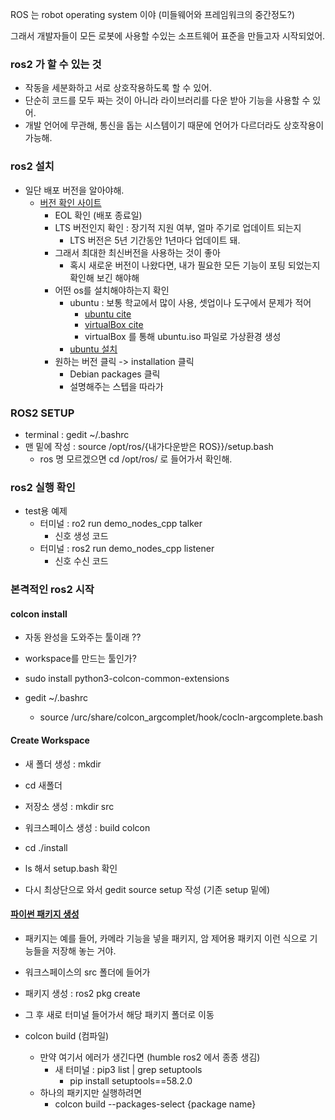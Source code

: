 ROS 는 robot operating system 이야 (미들웨어와 프레임워크의 중간정도?)

그래서 개발자들이 모든 로봇에 사용할 수있는 소프트웨어 표준을 만들고자 시작되었어.

### ros2 가 할 수 있는 것

- 작동을 세분화하고 서로 상호작용하도록 할 수 있어.
- 단순히 코드를 모두 짜는 것이 아니라 라이브러리를 다운 받아 기능을 사용할 수 있어.
- 개발 언어에 무관해, 통신을 돕는 시스템이기 때문에 언어가 다르더라도 상호작용이 가능해.


### ros2 설치

- 일단 배포 버전을 알아야해.
  - [버전 확인 사이트](https://docs.ros.org/en/rolling/Releases.html)
    - EOL 확인 (배포 종료일)
    - LTS 버전인지 확인 : 장기적 지원 여부, 얼마 주기로 업데이트 되는지
      - LTS 버전은 5년 기간동안 1년마다 업데이트 돼.
    - 그래서 최대한 최신버전을 사용하는 것이 좋아
      - 혹시 새로운 버전이 나왔다면, 내가 필요한 모든 기능이 포팅 되었는지 확인해 보긴 해야해
    - 어떤 os를 설치해야하는지 확인
      - ubuntu : 보통 학교에서 많이 사용, 셋업이나 도구에서 문제가 적어
        - [ubuntu cite](https://ubuntu.com/)
        - [virtualBox cite](https://www.virtualbox.org/)
        - virtualBox 를 통해 ubuntu.iso 파일로 가상환경 생성
      - [ubuntu 설치](about_ubuntu.md)
    - 원하는 버전 클릭 -> installation 클릭
      - Debian packages 클릭
      - 설명해주는 스텝을 따라가

### ROS2 SETUP

- terminal : gedit ~/.bashrc
- 맨 밑에 작성 : source /opt/ros/{내가다운받은 ROS}}/setup.bash
  - ros 명 모르겠으면 cd /opt/ros/ 로 들어가서 확인해.

### ros2 실행 확인

- test용 예제
  - 터미널 : ro2 run demo_nodes_cpp talker
    - 신호 생성 코드
  - 터미널 : ros2 run demo_nodes_cpp listener
    - 신호 수신 코드

### 본격적인 ros2 시작

#### colcon install

- 자동 완성을 도와주는 툴이래 ??
- workspace를 만드는 툴인가?

- sudo install python3-colcon-common-extensions
- gedit ~/.bashrc
  - source /urc/share/colcon_argcomplet/hook/cocln-argcomplete.bash

#### Create Workspace

- 새 폴더 생성 : mkdir
- cd 새폴더
- 저장소 생성 : mkdir src
- 워크스페이스 생성 : build colcon
- cd ./install
- ls 해서 setup.bash 확인

- 다시 최상단으로 와서 gedit source setup 작성
  (기존 setup 밑에)


#### [파이썬 패키지 생성](https://hostramus.tistory.com/112)

- 패키지는 예를 들어, 카메라 기능을 넣을 패키지, 암 제어용 패키지 이런 식으로 기능들을 저장해 놓는 거야.

- 워크스페이스의 src 폴더에 들어가
- 패키지 생성 : ros2 pkg create

- 그 후 새로 터미널 들어가서 해당 패키지 폴더로 이동
- colcon build  (컴파일)
  - 만약 여기서 에러가 생긴다면 (humble ros2 에서 종종 생김)
    - 새 터미널 : pip3 list | grep setuptools
      - pip install setuptools==58.2.0
  - 하나의 패키지만 실행하려면
    - colcon build --packages-select {package name}
    